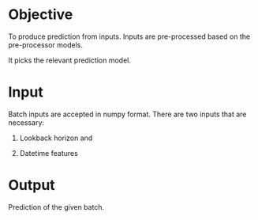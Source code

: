 # Objective

To produce prediction from inputs. Inputs are pre-processed based on the pre-processor models.

It picks the relevant prediction model.

# Input

Batch inputs are accepted in numpy format. There are two inputs that are necessary:

1. Lookback horizon and

2. Datetime features

# Output

Prediction of the given batch.